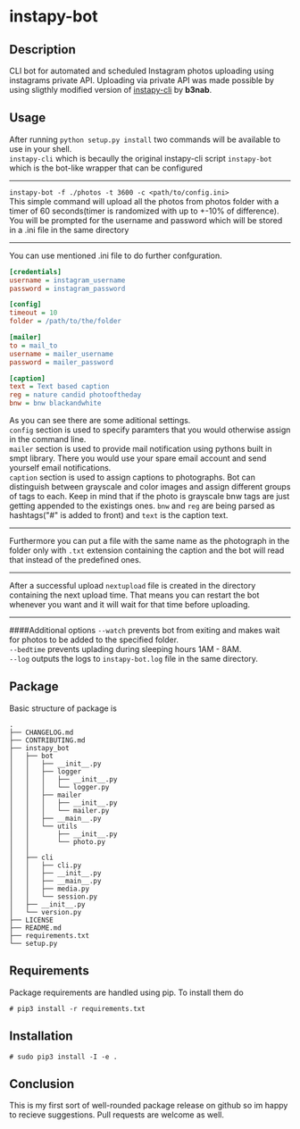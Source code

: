 instapy-bot
==========================


## Description
CLI bot for automated and scheduled Instagram photos uploading using instagrams private API. Uploading via private API was made possible by using sligthly modified version of [instapy-cli](https://github.com/b3nab/instapy-cli) by **b3nab**.

## Usage

After running ``python setup.py install`` two commands will be available to use in your shell. \
``instapy-cli`` which is becaully the original instapy-cli script
``instapy-bot`` which is the bot-like wrapper that can be configured

---

``instapy-bot -f ./photos -t 3600 -c <path/to/config.ini>``\
This simple command will upload all the photos from photos folder with a timer of 60 seconds(timer is randomized with up to +-10% of difference). You will be prompted for the username and password which will be stored in a .ini file in the same directory

---
You can use mentioned .ini file to do further confguration.
```ini
[credentials]
username = instagram_username
password = instagram_password

[config]
timeout = 10
folder = /path/to/the/folder

[mailer]
to = mail_to
username = mailer_username
password = mailer_password

[caption]
text = Text based caption
reg = nature candid photooftheday
bnw = bnw blackandwhite
```
As you can see there are some aditional settings.\
`config` section is used to specify paramters that you would otherwise assign in the command line.\
`mailer` section is used to provide mail notification using pythons built in smpt library. There you would use your spare email account and send yourself email notifications.\
`caption` section is used to assign captions to photographs. Bot can distinguish between grayscale and color images and assign different groups of tags to each. Keep in mind that if the photo is grayscale bnw tags are just getting appended to the existings ones. `bnw` and `reg` are being parsed as hashtags("#" is added to front) and `text` is the caption text.

---
Furthermore you can put a file with the same name as the photograph in the folder only with `.txt` extension containing the caption and the bot will read that instead of the predefined ones.

---
After a successful upload ``nextupload`` file is created in the directory containing the next upload time. That means you can restart the bot whenever you want and it will wait for that time before uploading.

---
####Additional options
`--watch`   prevents bot from exiting and makes wait for photos to be added to the specified folder.\
`--bedtime` prevents uplading during sleeping hours 1AM - 8AM. \
`--log`     outputs the logs to `instapy-bot.log` file in the same directory.

## Package

Basic structure of package is

```
.
├── CHANGELOG.md
├── CONTRIBUTING.md
├── instapy_bot
│   ├── bot
│   │   ├── __init__.py
│   │   ├── logger
│   │   │   ├── __init__.py
│   │   │   └── logger.py
│   │   ├── mailer
│   │   │   ├── __init__.py
│   │   │   └── mailer.py
│   │   ├── __main__.py
│   │   └── utils
│   │       ├── __init__.py
│   │       └── photo.py
│   │  
│   ├── cli
│   │   ├── cli.py
│   │   ├── __init__.py
│   │   ├── __main__.py
│   │   ├── media.py
│   │   └── session.py
│   ├── __init__.py
│   └── version.py
├── LICENSE
├── README.md
├── requirements.txt
└── setup.py

```

## Requirements

Package requirements are handled using pip. To install them do

```
# pip3 install -r requirements.txt
```

## Installation

```
# sudo pip3 install -I -e .
```
## Conclusion

This is my first sort of well-rounded package release on github so im happy to recieve suggestions.
 Pull requests are welcome as well.
